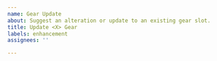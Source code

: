 ```yaml
---
name: Gear Update
about: Suggest an alteration or update to an existing gear slot.
title: Update <X> Gear
labels: enhancement
assignees: ''

---
```


<TEMP>
